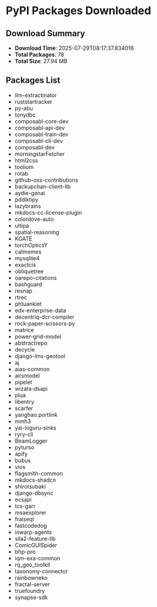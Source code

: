 # PyPI Packages Downloaded

## Download Summary
- **Download Time**: 2025-07-29T08:17:37.834016
- **Total Packages**: 78
- **Total Size**: 27.94 MB

## Packages List
- llm-extractinator
- ruststartracker
- py-abu
- tonydbc
- composabl-core-dev
- composabl-api-dev
- composabl-train-dev
- composabl-cli-dev
- composabl-dev
- morningstarFetcher
- html2css
- toolium
- rotab
- github-oss-contributions
- backupchan-client-lib
- aydie-genai
- pddiktipy
- lazybrains
- mkdocs-cc-license-plugin
- colordove-auto
- ultipa
- spatial-reasoning
- KGATE
- torchOpticsY
- catmemes
- mysqlite4
- exactcis
- obliquetree
- oarepo-citations
- bashguard
- resnap
- rtrec
- phtuankiet
- edx-enterprise-data
- decentriq-dcr-compiler
- rock-paper-scissors-py
- matrice
- power-grid-model
- abstractrepo
- decycle
- django-lms-geotool
- aj
- aias-common
- airsmodel
- pipelet
- wizata-dsapi
- plua
- libentry
- scarfer
- yanghao.portlink
- mmh3
- yai-loguru-sinks
- ryry-cli
- BeamLogger
- pyturso
- apify
- bubus
- vios
- flagsmith-common
- mkdocs-shadcn
- shirotsubaki
- django-dbsync
- ecsapi
- tcs-garr
- msaexplorer
- fraiseql
- fastcodedog
- iowarp-agents
- sila2-feature-lib
- ComicGUISpider
- bhp-pro
- iqm-exa-common
- rq_geo_toolkit
- taxonomy-connector
- rainbowneko
- fractal-server
- truefoundry
- synapse-sdk
